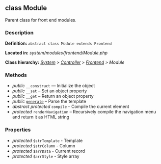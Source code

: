 
class Module
------------

Parent class for front end modules.


### Description ###

**Definition:** `abstract class Module extends Frontend`

**Located in:** *system/modules/frontend/Module.php*

**Class hierarchy:** *[System](System.md) > [Controller](Controller.md) > [Frontend](Frontend.md) > Module*


### Methods ###

- *public* `__construct` — Initialize the object
- *public* `__set` – Set an object property
- *public* `__get` – Return an object property
- *public* [`generate`](Module/generate.md) – Parse the template
- *abstract protected* `compile` – Compile the current element
- *protected* `renderNavigation` – Recursively compile the navigation menu and return it as HTML string


### Properties ###

- *protected* `$strTemplate` - Template
- *protected* `$strColumn` - Column
- *protected* `$arrData` - Current record
- *protected* `$arrStyle` - Style array
